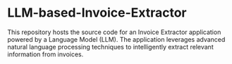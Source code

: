 # LLM-based-Invoice-Extractor
This repository hosts the source code for an Invoice Extractor application powered by a Language Model (LLM). The application leverages advanced natural language processing techniques to intelligently extract relevant information from invoices.

